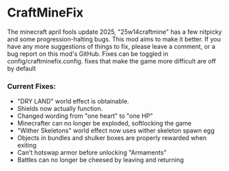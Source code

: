 # CraftMineFix

The minecraft april fools update 2025, "25w14craftmine" has a few nitpicky and some progression-halting bugs. This mod aims to make it better.
If you have any more suggestions of things to fix, please leave a comment, or a bug report on this mod's GitHub.
Fixes can be toggled in config/craftminefix.config. fixes that make the game more difficult are off by default

### Current Fixes:
- "DRY LAND" world effect is obtainable.
- Shields now actually function.
- Changed wording from "one heart" to "one HP"
- Minecrafter can no longer be exploded, softlocking the game
- "Wither Skeletons" world effect now uses wither skeleton spawn egg
- Objects in bundles and shulker boxes are properly rewarded when exiting
- Can't hotswap armor before unlocking "Armaments"
- Battles can no longer be cheesed by leaving and returning